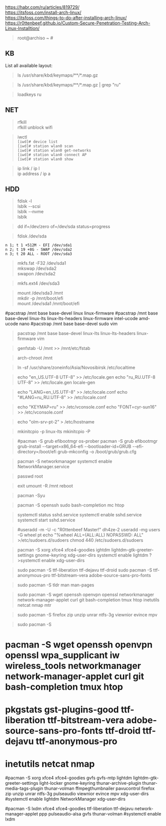 https://habr.com/ru/articles/819729/  
https://itsfoss.com/install-arch-linux/  
https://itsfoss.com/things-to-do-after-installing-arch-linux/  
https://r0ttenbeef.github.io/Custom-Secure-Penetration-Testing-Arch-Linux-Installtion/  

>root@archiso ~ #

KB
---

List all available layout:

>ls /usr/share/kbd/keymaps/**/*.map.gz 


>ls /usr/share/kbd/keymaps/**/*.map.gz | grep "ru"  

>loadkeys ru

NET
---
> rfkill  
> rfkill unblock wifi  

> iwctl  
`[iwd]# device list`  
`[iwd]# station wlan0 scan`  
`[iwd]# station wlan0 get-networks`  
`[iwd]# station wlan0 connect AP`  
`[iwd]# station wlan0 show`  

> ip link / ip l  
> ip address / ip a    


HDD
---

>fdisk -l  
>lsblk --scsi  
>lsblk --nvme  
>lsblk  

>dd if=/dev/zero of=/dev/sda status=progress  


>fdisk /dev/sda  

`n 1; t 1 +512M - EFI /dev/sda1`  
`n 2; t 19 +8G - SWAP /dev/sda2`  
`n 3; t 20 ALL - ROOT /dev/sda3` 


> mkfs.fat -F32 /dev/sda1  
> mkswap /dev/sda2  
> swapon /dev/sda2  

> mkfs.ext4 /dev/sda3  


> mount /dev/sda3 /mnt  
> mkdir -p /mnt/boot/efi  
> mount /dev/sda1 /mnt/boot/efi  


#pacstrap /mnt base base-devel linux linux-firmware
#pacstrap /mnt base base-devel linux-lts linux-lts-headers linux-firmware intel-ucode amd-ucode nano
#pacstrap /mnt base base-devel sudo vim
>pacstrap /mnt base base-devel linux-lts linux-lts-headers linux-firmware vim 

>genfstab -U /mnt >> /mnt/etc/fstab

>arch-chroot /mnt

>ln -sf /usr/share/zoneinfo/Asia/Novosibirsk /etc/localtime

>echo "en_US.UTF-8 UTF-8" >> /etc/locale.gen
>echo "ru_RU.UTF-8 UTF-8" >> /etc/locale.gen
>locale-gen

>echo "LANG=en_US.UTF-8" >> /etc/locale.conf
>echo "#LANG=ru_RU.UTF-8" >> /etc/locale.conf

>echo "KEYMAP=ru" >> /etc/vconsole.conf
>echo "FONT=cyr-sun16" >> /etc/vconsole.conf

>echo "olm-srv-pt-2" > /etc/hostname

>mkinitcpio -p linux-lts
>mkinitcpio -P 


>#pacman -S grub efibootmgr os-prober
>pacman -S grub efibootmgr
>grub-install --target=x86_64-efi --bootloader-id=GRUB --efi-directory=/boot/efi 
>grub-mkconfig -o /boot/grub/grub.cfg

>pacman -S networkmanager
>systemctl enable NetworkManager.service

>passwd root

>exit
>umount -R /mnt
>reboot

>pacman -Syu

>pacman -S openssh sudo bash-completion mc htop

>systemctl status sshd.service
>systemctl enable sshd.service
>systemctl start sshd.service

>#useradd -m -U -c "R0ttenbeef Master!" dh4ze-2
>useradd -mg users -G wheel pt
>echo "%wheel ALL=(ALL:ALL) NOPASSWD: ALL" >/etc/sudoers.d/sudoers
>chmod 440 /etc/sudoers.d/sudoers

>pacman -S xorg xfce4 xfce4-goodies ightdm lightdm-gtk-greeter-settings gnome-keyring xdg-user-dirs
>systemctl enable lightdm 
?>systemctl enable xdg-user-dirs

>sudo pacman -S ttf-liberation ttf-dejavu ttf-droid 
>sudo pacman -S ttf-anonymous-pro ttf-bitstream-vera adobe-source-sans-pro-fonts

>sudo pacman -S tldr man man-pages

>sudo pacman -S wget openssh openvpn openssl networkmanager network-manager-applet curl git bash-completion tmux htop inetutils netcat nmap mtr 

>sudo pacman -S firefox zip unzip unrar ntfs-3g viewnior evince mpv

>sudo pacman -S
 
# pacman -S wget openssh openvpn openssl wpa_supplicant iw wireless_tools networkmanager network-manager-applet curl git bash-completion tmux htop 
# pkgstats gst-plugins-good ttf-liberation ttf-bitstream-vera adobe-source-sans-pro-fonts ttf-droid ttf-dejavu ttf-anonymous-pro 
# inetutils netcat nmap

#pacman -S xorg xfce4 xfce4-goodies gvfs gvfs-mtp lightdm lightdm-gtk-greeter-settings light-locker gnome-keyring thunar-archive-plugin thunar-media-tags-plugin thunar-volman ffmpegthumbnailer pavucontrol firefox zip unzip unrar ntfs-3g pulseaudio viewnior evince mpv xdg-user-dirs
#systemctl enable lightdm NetworkManager xdg-user-dirs

#pacman -S lxdm xfce4 xfce4-goodies ttf-liberation ttf-dejavu network-manager-applet ppp pulseaudio-alsa gvfs thunar-volman
#systemctl enable lxdm
